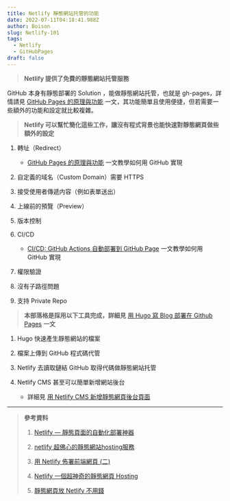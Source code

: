 ```yaml
---
title: Netlify 靜態網站托管的功能
date: 2022-07-11T04:18:41.988Z
author: Boison
slug: Netlify-101
tags:
  - Netlify
  - GitHubPages
draft: false
---
```

> **Netlify 提供了免費的靜態網站托管服務**

GitHub 本身有靜態部署的 Solution ，能做靜態網站托管，也就是 gh-pages，詳情請見 [GitHub Pages 的原理與功能](https://boison.tw/2022/07/gh-pages-101/) 一文，其功能簡單且使用便捷，但若需要一些額外的功能和設定就比較複雜。

> **Netlify 可以幫忙簡化這些工作，讓沒有程式背景也能快速對靜態網頁做些額外的設定**

1. 轉址（Redirect）

   * [GitHub Pages 的原理與功能](https://boison.tw/2022/07/gh-pages-101/) 一文教學如何用 GitHub 實現

2. 自定義的域名（Custom Domain）需要 HTTPS

3. 接受使用者傳遞内容（例如表單送出）

4. 上線前的預覽（Preview）

5. 版本控制

6. CI/CD

   * [CI/CD: GitHub Actions 自動部署到 GitHub Page](https://boison.tw/2022/07/cicd-github-actions-ghpages/) 一文教學如何用 GitHub 實現

7. 權限驗證

8. 沒有子路徑問題

9. 支持 Private Repo

> **本部落格是採用以下工具完成，詳細見** [用 Hugo 寫 Blog 部署在 Github Pages](https://boison.tw/2022/05/hugo-blog-netlify-deploy-github/) **一文**

1. Hugo 快速產生靜態網站的檔案

2. 檔案上傳到 GitHub 程式碼代管

3. Netlify 去讀取鏈結 GitHub 取得代碼做靜態網站托管

4. Netlify CMS 甚至可以簡單新增網站後台

   * 詳細見 [用 Netlify CMS 新增靜態網頁後台頁面](https://boison.tw/2022/06/netlify-cms-hugo/)

---

> **參考資料**
>
> 1. [Netlify — 靜態頁面的自動化部署神器](https://realdennis.medium.com/netlify-%E9%9D%9C%E6%85%8B%E9%A0%81%E9%9D%A2%E7%9A%84%E8%87%AA%E5%8B%95%E5%8C%96%E9%83%A8%E7%BD%B2%E7%A5%9E%E5%99%A8-75fac501ff5a)
>
> 2. [netlify 超佛心的靜態網站hosting服務](https://blog.alantsai.net/posts/2018/07/migrate-blog-to-ssg-demo-devops-8-netlify-free-static-site-hosting-service)
>
> 3. [用 Netlify 佈署前端網頁 (二)](https://ithelp.ithome.com.tw/articles/10257115)
>
> 4. [Netlify 一個超神奇的靜態網頁 Hosting](https://hpd.io/posts/netlify-static-hosting/)
>
> 5. [靜態網頁放 Netlify 不用錢](https://matters.news/@kaixdev/38647-%E9%9D%9C%E6%85%8B%E7%B6%B2%E9%A0%81%E6%94%BE-netlify-%E4%B8%8D%E7%94%A8%E9%8C%A2-bafyreicyow5vsxlfhzb6x6j3rvslauxetuhbkye7sbb2smjsmf32s4zxhy)